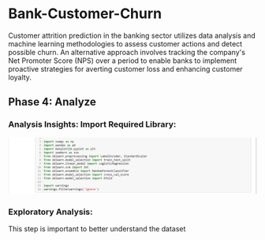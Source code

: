 # Bank-Customer-Churn
Customer attrition prediction in the banking sector utilizes data analysis and machine learning methodologies to assess customer actions and detect possible churn. An alternative approach involves tracking the company's Net Promoter Score (NPS) over a period to enable banks to implement proactive strategies for averting customer loss and enhancing customer loyalty.
## Phase 4: Analyze
### Analysis Insights: Import Required Library:
<img src="Required Library.PNG">

### Exploratory Analysis:
This step is important to better understand the dataset
